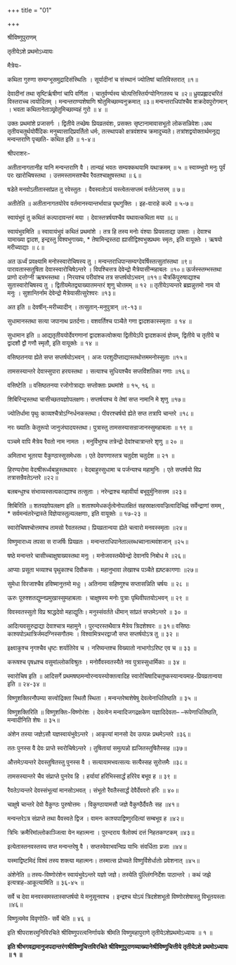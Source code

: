 +++
title = "01"

+++


<div id="pl-73215" claऽऽ="panel-layout">

<div id="pg-73215-0" claऽऽ="panel-grid panel-no-ऽtyle">

<div id="pgc-73215-0-0" claऽऽ="panel-grid-cell" weight="1">

<div id="panel-73215-0-0-0" claऽऽ="ऽo-panel widget widget_ऽow-editor panel-firऽt-child panel-laऽt-child" index="0" data-ऽtyle="{&quot;background_image_attachment&quot;ःfalऽe,&quot;background_diऽplay&quot;ः&quot;tile&quot;}">

<div claऽऽ="ऽo-widget-ऽow-editor ऽo-widget-ऽow-editor-baऽe">

<div claऽऽ="ऽiteorigin-widget-tinymce textwidget">

श्रीविष्णुपुराणम्

तृतीयेऽशे प्रथमोऽध्यायः

 मैत्रेयः-

कथिता गुरुणा सम्यग्भूसमुद्रादिसंस्थितिः । सूर्यादीनां च संस्थानं ज्योतिषां चातिविस्तरात् ॥१॥

देवादीनां तथा सृष्टिर्ऋषीणां चापि वर्णिता । चातुर्वर्ण्यस्य चोत्पत्तिस्तिर्यग्योनिगतस्य च ॥२॥ ध्रुवप्रह्लादचरितं विस्तराच्च त्वयोदितम् । मन्वन्तराण्यशेषाणि श्रोतुमिच्छाम्यनुक्रमात् ॥३॥ मन्वन्तराधिपांश्चैव शक्रदेवपुरोगमान् । भवता कथितानेताञ्छ्रोतुमिच्छाम्यहं गुरो ॥ ४ ॥

 उक्तः प्रथमांशे प्रजासर्गः । द्वितीये तच्छेषः
प्रियव्रतवंशः, प्रसक्तः सृष्टानामावासभूतो लोकसन्निवेशः।अथ तृतीयचतुर्थयोर्वैदिकः मनुब्यासादिप्रवर्तितो धर्मः, तत्स्थापको क्षत्रवंशश्च क्रमादुच्यते। तत्रांशद्वयोक्तार्थमनूद्य मन्वन्तराणि पृच्छति- कथित इति ॥ १-४॥

 श्रीपराशरः-

अतीतानागतानीह यानि मन्वन्तराणि वै । तान्यहं भवतः सम्यक्कथयामि यथाक्रमम् ॥ ५ ॥ स्वाय्म्भुवो मनुः पूर्वं परः खारोचिषस्तथा । उत्तमस्तामसश्चैव रैवतश्चाक्षुषस्तथा ॥ ६॥

षडेते मनवोऽतीतास्सांप्रत तु रवेस्तुतः । वैवस्वतोऽयं यस्त्वेतत्सप्तमं वर्त्ततेऽन्तरम् ॥ ७॥

 अतीतेति ॥ अतीतानागतयोरेव वर्तमानस्यान्तर्भावान्न पृथगुक्तिः । इह-वाराहे कल्पे ॥ ५-७॥

स्वायंभुवं तु कथितं कल्पादावन्तरं मया । देवास्तत्रर्षयश्चैव यथावत्कथिता मया ॥८॥

 स्वायंभुवमिति ॥ स्वावायंभुवं कथितं प्रथमांशे । तत्र हि तस्य मनोः वंश्याः प्रियवताद्या उक्ताः । देवाश्च यामाख्या द्वादश, इन्द्रस्तु विश्वभुगाख्यः, * तेषामिन्द्रस्तदा ह्यासीद्विश्वभुक्प्रथमः स्मृतः, इति वायूक्तेः । ऋषयो मरीच्याद्याः ॥ ८॥

अत ऊर्ध्वं प्रवक्ष्यामि मनोस्स्वारोचिषस्य तु । मन्वन्तराधिपान्सम्यग्देवर्षिस्तत्सुतांस्तथा ॥९॥ पारावतास्सतुषिता देवास्स्वारोचिषेऽन्तरे । विपश्चित्तत्र देवेन्द्रो मैत्रेयासीन्महाबलः ॥१०॥ ऊर्जस्स्तम्भस्तथा प्राणो दत्तोग्नी ऋषभस्तथा । निरयश्च परीवांश्च तत्र सप्तर्षयोऽभवन् ॥११॥ चैत्रकिंपुरुषाद्याश्च सुतास्वारोचिषस्य तु । द्वितीयमेतद्व्याख्यातमन्तरं शृणु चोत्तमम् ॥ १२ ॥ तृतीयेऽप्यन्तरे ब्रह्मन्नुत्तमो नाम यो मनुः । सुशान्तिर्नाम देवेन्द्रो मैत्रेयासीत्सुरेश्वरः ॥१३॥

 अत इति ॥ देवर्षीन्-मरीच्यादीन् । तत्सुतान्-मनुपुत्रान् ॥९-१३॥

सुधामानस्तथा सत्या जपानाथ प्रतर्दनाः। वशवर्तिश्च पञ्चैते गणा द्वादशकास्स्मृताः ॥ १४ ॥

 सुधामान इति ॥ आद्यतृतीययोर्देवगणानां द्वादशकत्वोक्त्या द्वितीयेऽपि द्वादशकत्वं ज्ञेयम्, द्वितीये च तृतीये च द्वादशौ द्वौ गणौ स्मृतौ, इति वायूक्तेः ॥ १४ ॥

वसिष्ठतनया ह्येते सप्त सप्तर्षयोऽभवन् । अजः परशुदीप्ताद्यास्तथोत्तममनोस्सुताः ॥१५॥

तामसस्यान्तरे देवास्सुपारा हरयस्तथा । सत्याश्च सुधियश्चैव सप्तविंशतिका गणाः ॥१६॥

 वसिष्टेति ॥ वसिष्ठतनया रजोगोत्राद्याः सप्तोक्ताः प्रथमांशे ॥ १५, १६ ॥

शिबिरिन्द्रस्तथा चासीच्छतयज्ञोपलक्षणः। सप्तर्षयश्च ये तेषां सप्त नामानि मे शृणु ॥१७॥

ज्योतिर्धामा पृथुः काव्यश्चैत्रोऽग्निर्धनकस्तथा। पीवरश्चर्षयो ह्येते सप्त तत्रापि चान्तरे ॥१८॥

नरः ख्यातिः केतुरूपो जानुजंघादयस्तथा। पुत्रास्तु तामसस्यासन्राजानस्सुमहाबलाः ॥ १९ ॥

पञ्चमे वापि मैत्रेय रैवतो नाम नामतः । मनुर्विभुश्च तत्रेन्द्रो देवांश्चात्रान्तरे शृणु ॥ २० ॥

अमिताभा भूतरया वैकुण्ठास्सुसमेधसः । एते देवगणास्तत्र चतुर्दश चतुर्दश ॥ २१ ॥

हिरण्यरोमा वेदश्रीरूर्ध्वबाहुस्तथावरः । वेदबाहुस्सुधामा च पर्जन्यश्च महामुनिः । एते सप्तर्षयो विप्र तत्रासन्रैवतेऽन्तरे ॥२२॥

बलबन्धुश्च संभाव्यस्सत्यकाद्याश्च तत्सुताः । नरेन्द्राश्च महावीर्या बभूवुर्मुनिसत्तम ॥२३॥

 शिबिरिति ॥ शतयज्ञोपलक्षण इति ॥ शताश्वमेधकर्तृत्वेनोपलक्षितं सहस्राक्षत्ववज्रित्वादिचिह्नं सर्वेन्द्राणां समम् , * सर्वमन्वंतरेन्द्रास्ते विज्ञेयास्तुल्यलक्षणाः, इति वायूक्तेः ॥ १७-२३ ॥

स्वारोचिषश्चोत्तमश्च तामसो रैवतस्तथा। प्रियव्रतान्वया ह्येते चत्वारो मनवस्स्मृताः ॥२४॥

विष्णुमाराध्य तपसा स राजर्षिः प्रियव्रतः । मन्वन्तराधिपानेताल्लब्धच्वानात्मवंशजान् ॥२५॥

षष्ठे मन्वन्तरे चासीच्चाक्षुषाख्यस्तथा मनुः । मनोजवस्तथैवेन्द्रो देवानपि निबोध मे ॥२६॥

आप्याः प्रसूता भव्याश्च पृथुकाश्च दिवौकसः । महानुभावा लेखाश्च पञ्चैते ह्यष्टकागणाः ॥२७॥

सुमेधा विरजाश्चैव हविष्मानुत्तमो मधुः । अतिनामा सहिष्णुश्च सप्तासन्निति चर्षयः ॥ २८ ॥

ऊरुः पूरुश्शतद्युम्नप्रमुखास्सुमहाबलाः । चाक्षुषस्य मनोः पुत्राः पृथिवीपतयोऽभवन् ॥ २९ ॥

विवस्वतस्सुतो विप्र श्राद्धदेवो महाद्युतिः। मनुस्संवर्तते धीमान् सांप्रतं सप्तमेऽन्तरे ॥ ३० ॥

आदित्यवसुरुद्राद्या देवाश्चात्र महामुने । पुरन्दरस्तथैवात्र मैत्रेय त्रिदशेश्वरः ॥ ३१॥ वसिष्ठः काश्यपोऽथात्रिर्जमदग्निस्सगौतमः । विश्वामित्रभरद्वाजौ सप्त सप्तर्षयोऽत्र तु ॥ ३२ ॥

इक्ष्वाकुश्च नृगश्चैव धृष्टः शर्यातिरेव च । नरिष्यन्तश्च विख्यातो नाभागोऽरिष्ट एव च ॥ ३३ ॥

करूषश्च पृषध्रश्च वसुमांल्लोकविश्रुतः । मनोर्वैवस्वतस्यैते नव पुत्रास्सुधार्मिकाः ॥ ३४ ॥

 स्वारोचिष इति ॥ आदिसर्गे प्रथमषष्ठमन्वोरन्वयस्योक्तत्वादिह स्वारोचिषादिचतुष्कस्यान्वयमाह-प्रियव्रतान्वया इति ॥ २४-३४ ॥

विष्णुशक्तिरनौपम्या सत्त्वोद्रिक्ता स्थितौ स्थिता । मन्वन्तरेष्वशेषेषु देवत्वेनाधितिष्ठति ॥ ३५ ॥

 विष्णुशक्तिरिति ॥ विष्णुशक्तिः-विष्णोरंशः । देवत्वेन मन्वादिजगद्रक्षकेण यज्ञादिदेवता– –रूपेणाधितिष्ठति, मन्वादीनिति शेषः ॥ ३५॥

अंशेन तस्या जज्ञेऽसौ यज्ञस्वायंभुवेऽन्तरे । आकृत्यां मानसो देव उत्पन्नः प्रथमेऽन्तरे ॥३६॥

ततः पुनस्स वै देवः प्राप्ते स्वरोचिषेऽन्तरे । तुषितायां समुत्पन्नो ह्यजितस्तुषितैस्सह ॥३७॥

औत्तमेऽप्यन्तरे देवस्तुषितस्तु पुनस्स वै । सत्यायामभवत्सत्यः सत्यैस्सह सुरोत्तमैः ॥३८॥

तामसस्यान्तरे चैव संप्राप्ते पुनरेव हि । हर्यायां हरिभिस्सार्द्धं हरिरेव बभूव ह ॥ ३९ ॥

रैवतेऽप्यन्तरे देवस्संभूत्यां मानसोऽभवत् । संभूतो रैवतैस्सार्द्धं देवैर्देववरो हरिः ॥ ४०॥

चाक्षुषे चान्तरे देवो वैकुण्ठः पुरुषोत्तमः । विकुण्ठायामसौ जज्ञे वैकुण्ठैर्दैवतैः सह ॥४१॥

मन्वन्तरेऽत्र संप्राप्ते तथा वैवस्वते द्विज । वामनः काश्यपाद्विष्णुरदित्यां सम्बभूव ह ॥४२॥

त्रिभिः क्रमैरिमांल्लोकाञ्जित्वा येन महात्मना । पुरन्दराय त्रैलोक्यं दत्तं निहतकण्टकम् ॥४३॥

इत्येतास्तनवस्तस्य सप्त मन्वन्तरेषु वै । सप्तस्वेवाभवन्विप्र याभिः संवर्धिताः प्रजाः ॥४४॥

यस्माद्विष्टमिदं विश्वं तस्य शक्त्या महात्मनः। तस्मात्स प्रोच्यते विष्णुर्विशेर्धातोः प्रवेशनात् ॥४५॥

 अंशेनेति ॥ तस्य-विष्णोरंशेन स्वायंभुवेऽन्तरे यज्ञो जज्ञे। तस्येति पुंल्लिंगनिर्देशः पाठान्तरे । कथं जझे इत्यत्राह-आकूत्यामिति ॥ ३६-४५ ॥

सर्वे च देवा मनवस्समस्तास्सप्तर्षयो ये मनुसूनवश्च । इन्द्रश्च योऽयं त्रिदशेशभूतो विष्णोरशेषास्तु विभूतयस्ताः ॥४६॥

 विष्णुत्वमेव विवृणोति- सर्वे चेति ॥ ४६ ॥

इति श्रीपराशरमुनिविरचिते श्रीविष्णुपरत्वनिर्णायके श्रीमति विष्णुमहापुराणे तृतीयेऽशेप्रथमोऽध्यायः ॥ १ ॥

**इति श्रीभगवद्रामानुजपदान्तरंगश्रीविष्णुचित्तविरचिते श्रीविष्णुपुराणव्याख्यानेश्रीविष्णुचित्तीये तृतीयेऽशे प्रथमोऽध्यायः ॥ १ ॥**














